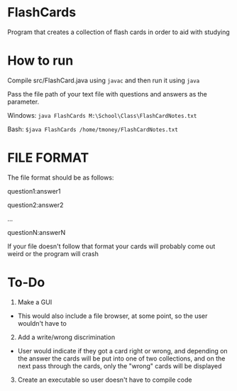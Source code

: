 # FlashCards
Program that creates a collection of flash cards in order to aid with studying

# How to run
Compile src/FlashCard.java using `javac` and then run it using `java`

Pass the file path of your text file with questions and answers as the parameter. 

Windows:  `java FlashCards M:\School\Class\FlashCardNotes.txt` 

Bash:     `$java FlashCards /home/tmoney/FlashCardNotes.txt`

# FILE FORMAT
The file format should be as follows:

question1:answer1

question2:answer2

...

questionN:answerN


If your file doesn't follow that format your cards will probably come out weird or the program will crash


# To-Do
1. Make a GUI  
  * This would also include a file browser, at some point, so the user wouldn't have to 
2. Add a write/wrong discrimination  
  * User would indicate if they got a card right or wrong, and depending on the answer the cards will be put into one of two collections, and on the next pass through the cards, only the "wrong" cards will be displayed
3. Create an executable so user doesn't have to compile code
<br/>
<br/>
<br/>
<br/>
<br/>
<br/>  
<br/>
<br/>
<br/>
<br/>

